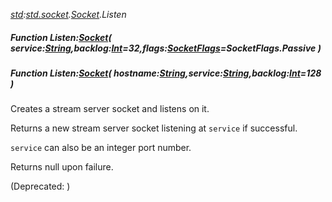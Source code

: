 _[std](../../modules/std/std-module.md):[std.socket](../../modules/std/std-socket.md).[Socket](../../modules/std/std-socket-socket.md).Listen_
##### Function Listen:[Socket](../../modules/std/std-socket-socket.md)( service:[String](../../modules/wonkey/wonkey-types-string.md),backlog:[Int](../../modules/wonkey/wonkey-types-int.md)=32,flags:[SocketFlags](../../modules/std/std-socket-socketflags.md)=SocketFlags.Passive )
##### Function Listen:[Socket](../../modules/std/std-socket-socket.md)( hostname:[String](../../modules/wonkey/wonkey-types-string.md),service:[String](../../modules/wonkey/wonkey-types-string.md),backlog:[Int](../../modules/wonkey/wonkey-types-int.md)=128 )
Creates a stream server socket and listens on it.

Returns a new stream server socket listening at `service` if successful.

`service` can also be an integer port number.

Returns null upon failure.

(Deprecated: )
